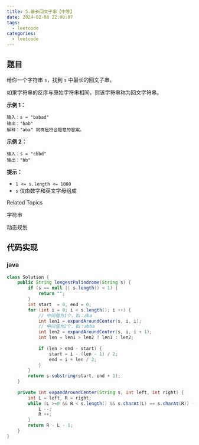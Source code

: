 ```yaml
---
title: 5.最长回文子串【中等】
date: 2024-02-08 22:00:07
tags:
  - leetcode
categories:
  - leetcode
---
```


## 题目

给你一个字符串 `s`，找到 `s` 中最长的回文子串。

如果字符串的反序与原始字符串相同，则该字符串称为回文字符串。

**示例 1：**

```
输入：s = "babad"
输出："bab"
解释："aba" 同样是符合题意的答案。
```

**示例 2：**

```
输入：s = "cbbd"
输出："bb"
```

**提示：**

- `1 <= s.length <= 1000`
- `s` 仅由数字和英文字母组成

Related Topics

字符串

动态规划

## 代码实现

### java

```java
class Solution {
    public String longestPalindrome(String s) {
        if (s == null || s.length() < 1) {
            return "";
        } 
        int start  = 0, end = 0;
        for (int i = 0; i < s.length(); i ++) {
            // 中间值为1个，如：aba
            int len1 = expandAroundCenter(s, i, i);
            // 中间值为2个，如：abba
            int len2 = expandAroundCenter(s, i, i + 1);
            int len = len1 > len2 ? len1 : len2;
            
            if (len > end - start) {
                start = i - (len - 1) / 2;
                end = i + len / 2;
            }
        }
        return s.substring(start, end + 1);
    }
                                        
    private int expandAroundCenter(String s, int left, int right) {
        int L = left, R = right;
        while (L >=0 && R < s.length() && s.charAt(L) == s.charAt(R)) {
            L --;
            R ++;
        }
        return R - L - 1;
    }
}
```
